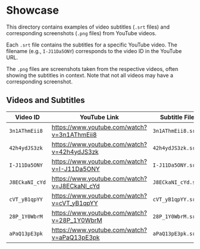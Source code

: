 # Showcase

This directory contains examples of video subtitles (`.srt` files) and corresponding screenshots (`.png` files) from YouTube videos.

Each `.srt` file contains the subtitles for a specific YouTube video. The filename (e.g., `I-J11Da5ONY`) corresponds to the video ID in the YouTube URL.

The `.png` files are screenshots taken from the respective videos, often showing the subtitles in context. Note that not all videos may have a corresponding screenshot.

## Videos and Subtitles

| Video ID      | YouTube Link                                | Subtitle File       | Screenshot File     |
|---------------|---------------------------------------------|---------------------|---------------------|
| `3n1AThmEii8` | https://www.youtube.com/watch?v=3n1AThmEii8 | `3n1AThmEii8.srt`   | `3n1AThmEii8.png`   |
| `42h4ydJS3zk` | https://www.youtube.com/watch?v=42h4ydJS3zk | `42h4ydJS3zk.srt`   | `42h4ydJS3zk.png`   |
| `I-J11Da5ONY` | https://www.youtube.com/watch?v=I-J11Da5ONY | `I-J11Da5ONY.srt`   | `I-J11Da5ONY.png`   |
| `J8ECkaNI_cYd` | https://www.youtube.com/watch?v=J8ECkaNI_cYd | `J8ECkaNI_cYd.srt` | `J8ECkaNI_cYd.png` |
| `cVT_yB1qpYY` | https://www.youtube.com/watch?v=cVT_yB1qpYY | `cVT_yB1qpYY.srt` | N/A |
| `28P_1Y0WbrM` | https://www.youtube.com/watch?v=28P_1Y0WbrM | `28P_1Y0WbrM.srt` | N/A |
| `aPaQ13pE3pk` | https://www.youtube.com/watch?v=aPaQ13pE3pk | `aPaQ13pE3pk.srt` | N/A |
